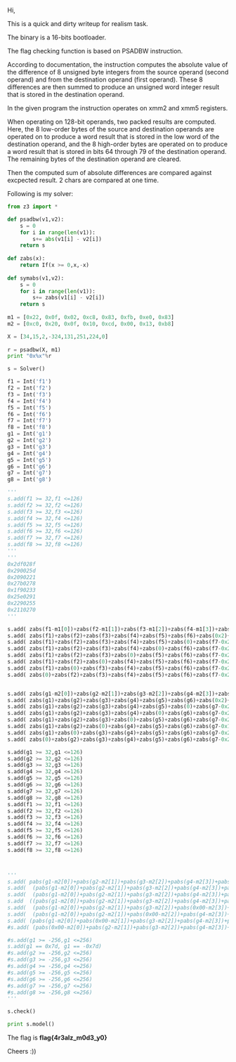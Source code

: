 Hi,

This is a quick and dirty writeup for realism task.

The binary is a 16-bits bootloader.

The flag checking function is based on PSADBW instruction.

According to documentation, the instruction computes the absolute value of the difference of 8 unsigned byte integers from the source operand (second operand) and from the destination operand (first operand). These 8 differences are then summed to produce an unsigned word integer result that is stored in the destination operand.

In the given program the instruction operates on xmm2 and xmm5 registers.

When operating on 128-bit operands, two packed results are computed. Here, the 8 low-order bytes of the source and destination operands are operated on to produce a word result that is stored in the low word of the destination operand, and the 8 high-order bytes are operated on to produce a word result that is stored in bits 64 through 79 of the destination operand. The remaining bytes of the destination operand are cleared.

Then the computed sum of absolute differences are compared against excpected result. 2 chars are compared at one time.  

Following is my solver:

<!--more-->

```python
from z3 import *

def psadbw(v1,v2):
    s = 0
    for i in range(len(v1)):
        s+= abs(v1[i] - v2[i])
    return s
    
def zabs(x):
    return If(x >= 0,x,-x)
   
def symabs(v1,v2):
    s = 0
    for i in range(len(v1)):
        s+= zabs(v1[i] - v2[i])
    return s
    
m1 = [0x22, 0x0f, 0x02, 0xc8, 0x83, 0xfb, 0xe0, 0x83] 
m2 = [0xc0, 0x20, 0x0f, 0x10, 0xcd, 0x00, 0x13, 0xb8]

X = [34,15,2,-324,131,251,224,0]
      
r = psadbw(X, m1)
print "0x%x"%r

s = Solver()

f1 = Int('f1') 
f2 = Int('f2') 
f3 = Int('f3') 
f4 = Int('f4') 
f5 = Int('f5') 
f6 = Int('f6') 
f7 = Int('f7') 
f8 = Int('f8')
g1 = Int('g1') 
g2 = Int('g2') 
g3 = Int('g3') 
g4 = Int('g4') 
g5 = Int('g5') 
g6 = Int('g6') 
g7 = Int('g7') 
g8 = Int('g8')

'''
s.add(f1 >= 32,f1 <=126)
s.add(f2 >= 32,f2 <=126)
s.add(f3 >= 32,f3 <=126)
s.add(f4 >= 32,f4 <=126)
s.add(f5 >= 32,f5 <=126)
s.add(f6 >= 32,f6 <=126)
s.add(f7 >= 32,f7 <=126)
s.add(f8 >= 32,f8 <=126)
'''
'''
0x2df028f
0x290025d
0x2090221
0x27b0278
0x1f90233
0x25e0291
0x2290255
0x2110270
'''

s.add( zabs(f1-m1[0])+zabs(f2-m1[1])+zabs(f3-m1[2])+zabs(f4-m1[3])+zabs(f5-m1[4])+zabs(f6-m1[5])+zabs(f7-m1[6])+zabs(m1[7]) == 0x28f  )
s.add( zabs(f1)+zabs(f2)+zabs(f3)+zabs(f4)+zabs(f5)+zabs(f6)+zabs(0x2)+zabs(f8-0x8f) == 0x25d  )
s.add( zabs(f1)+zabs(f2)+zabs(f3)+zabs(f4)+zabs(f5)+zabs(0)+zabs(f7-0x2)+zabs(f8-0x5d) == 0x221  )
s.add( zabs(f1)+zabs(f2)+zabs(f3)+zabs(f4)+zabs(0)+zabs(f6)+zabs(f7-0x2)+zabs(f8-0x21) == 0x278  )
s.add( zabs(f1)+zabs(f2)+zabs(f3)+zabs(0)+zabs(f5)+zabs(f6)+zabs(f7-0x2)+zabs(f8-0x78) == 0x233  )
s.add( zabs(f1)+zabs(f2)+zabs(0)+zabs(f4)+zabs(f5)+zabs(f6)+zabs(f7-0x2)+zabs(f8-0x33) == 0x291  )
s.add( zabs(f1)+zabs(0)+zabs(f3)+zabs(f4)+zabs(f5)+zabs(f6)+zabs(f7-0x2)+zabs(f8-0x91) == 0x255  )
s.add( zabs(0)+zabs(f2)+zabs(f3)+zabs(f4)+zabs(f5)+zabs(f6)+zabs(f7-0x2)+zabs(f8-0x55) == 0x270  )


s.add( zabs(g1-m2[0])+zabs(g2-m2[1])+zabs(g3-m2[2])+zabs(g4-m2[3])+zabs(g5-m2[4])+zabs(g6-m2[5])+zabs(g7-m2[6])+zabs(m2[7]) == 0x2df  )
s.add( zabs(g1)+zabs(g2)+zabs(g3)+zabs(g4)+zabs(g5)+zabs(g6)+zabs(0x2)+zabs(g8-0xdf) == 0x290  )
s.add( zabs(g1)+zabs(g2)+zabs(g3)+zabs(g4)+zabs(g5)+zabs(0)+zabs(g7-0x2)+zabs(g8-0x90) == 0x209  )
s.add( zabs(g1)+zabs(g2)+zabs(g3)+zabs(g4)+zabs(0)+zabs(g6)+zabs(g7-0x2)+zabs(g8-0x09) == 0x27b  )
s.add( zabs(g1)+zabs(g2)+zabs(g3)+zabs(0)+zabs(g5)+zabs(g6)+zabs(g7-0x2)+zabs(g8-0x7b) == 0x1f9  )
s.add( zabs(g1)+zabs(g2)+zabs(0)+zabs(g4)+zabs(g5)+zabs(g6)+zabs(g7-0x1)+zabs(g8-0xf9) == 0x25e  )
s.add( zabs(g1)+zabs(0)+zabs(g3)+zabs(g4)+zabs(g5)+zabs(g6)+zabs(g7-0x2)+zabs(g8-0x5e) == 0x229  )
s.add( zabs(0)+zabs(g2)+zabs(g3)+zabs(g4)+zabs(g5)+zabs(g6)+zabs(g7-0x2)+zabs(g8-0x29) == 0x211  )

s.add(g1 >= 32,g1 <=126)
s.add(g2 >= 32,g2 <=126)
s.add(g3 >= 32,g3 <=126)
s.add(g4 >= 32,g4 <=126)
s.add(g5 >= 32,g5 <=126)
s.add(g6 >= 32,g6 <=126)
s.add(g7 >= 32,g7 <=126)
s.add(g8 >= 32,g8 <=126)
s.add(f1 >= 32,f1 <=126)
s.add(f2 >= 32,f2 <=126)
s.add(f3 >= 32,f3 <=126)
s.add(f4 >= 32,f4 <=126)
s.add(f5 >= 32,f5 <=126)
s.add(f6 >= 32,f6 <=126)
s.add(f7 >= 32,f7 <=126)
s.add(f8 >= 32,f8 <=126)



'''
s.add( pabs(g1-m2[0])+pabs(g2-m2[1])+pabs(g3-m2[2])+pabs(g4-m2[3])+pabs(g5-m2[4])+pabs(g6-m2[5])+pabs(g7-m2[6])+pabs(0x00-m2[7]) == 0x2df)
s.add(  (pabs(g1-m2[0])+pabs(g2-m2[1])+pabs(g3-m2[2])+pabs(g4-m2[3])+pabs(g5-m2[4])+pabs(g6-m2[5])+pabs(0x00-m2[6])+pabs(g8-m2[7]))  == 0x290)
s.add(  (pabs(g1-m2[0])+pabs(g2-m2[1])+pabs(g3-m2[2])+pabs(g4-m2[3])+pabs(g5-m2[4])+pabs(0x00-m2[5])+pabs(g7-m2[6])+pabs(g8-m2[7]))  == 0x209)
s.add  ((pabs(g1-m2[0])+pabs(g2-m2[1])+pabs(g3-m2[2])+pabs(g4-m2[3])+pabs(0x00-m2[4])+pabs(g6-m2[5])+pabs(g7-m2[6])+pabs(g8-m2[7])) == 0x27b)
s.add(  (pabs(g1-m2[0])+pabs(g2-m2[1])+pabs(g3-m2[2])+pabs(0x00-m2[3])+pabs(g5-m2[4])+pabs(g6-m2[5])+pabs(g7-m2[6])+pabs(g8-m2[7]))  == 0x1f9)
s.add(  (pabs(g1-m2[0])+pabs(g2-m2[1])+pabs(0x00-m2[2])+pabs(g4-m2[3])+pabs(g5-m2[4])+pabs(g6-m2[5])+pabs(g7-m2[6])+pabs(g8-m2[7]))  == 0x25e)
s.add( (pabs(g1-m2[0])+pabs(0x00-m2[1])+pabs(g3-m2[2])+pabs(g4-m2[3])+pabs(g5-m2[4])+pabs(g6-m2[5])+pabs(g7-m2[6])+pabs(g8-m2[7])) == 0x229)
#s.add( (pabs(0x00-m2[0])+pabs(g2-m2[1])+pabs(g3-m2[2])+pabs(g4-m2[3])+pabs(g5-m2[4])+pabs(g6-m2[5])+pabs(g7-m2[6])+pabs(g8-m2[7])) == 0x211)

#s.add(g1 >= -256,g1 <=256)
s.add(g1 == 0x7d, g1 == -0x7d)
#s.add(g2 >= -256,g2 <=256)
#s.add(g3 >= -256,g3 <=256)
#s.add(g4 >= -256,g4 <=256)
#s.add(g5 >= -256,g5 <=256)
#s.add(g6 >= -256,g6 <=256)
#s.add(g7 >= -256,g7 <=256)
#s.add(g8 >= -256,g8 <=256)
'''

s.check()

print s.model()
```

The flag is **flag{4r3alz_m0d3_y0}**


Cheers :))
